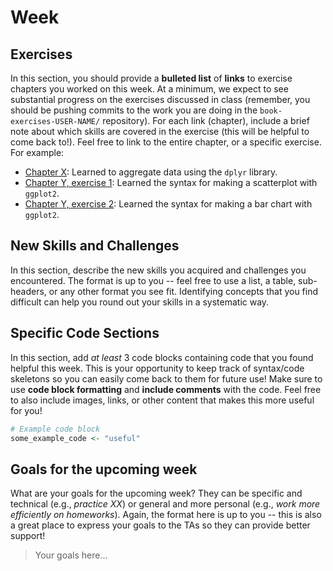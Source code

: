 # Week ##   

## Exercises
In this section, you should provide a **bulleted list** of **links** to exercise chapters you worked on this week. At a minimum, we expect to see substantial progress on the exercises discussed in class (remember, you should be pushing commits to the work you are doing in the `book-exercises-USER-NAME/` repository). For each link (chapter), include a brief note about which skills are covered in the exercise (this will be helpful to come back to!). Feel free to link to the entire chapter, or a specific exercise. For example:

- [Chapter X](): Learned to aggregate data using the `dplyr` library.
- [Chapter Y, exercise 1](): Learned the syntax for making a scatterplot with `ggplot2`. 
- [Chapter Y, exercise 2](): Learned the syntax for making a bar chart with `ggplot2`. 

## New Skills and Challenges
In this section, describe the new skills you acquired and challenges you encountered. The format is up to you -- feel free to use a list, a table, sub-headers, or any other format you see fit. Identifying concepts that you find difficult can help you round out your skills in a systematic way. 

## Specific Code Sections
In this section, add _at least_ 3 code blocks containing code that you found helpful this week. This is your opportunity to keep track of syntax/code skeletons so you can easily come back to them for future use! Make sure to use **code block formatting** and **include comments** with the code. Feel free to also include images, links, or other content that makes this more useful for you!

```r
# Example code block
some_example_code <- "useful"
```

## Goals for the upcoming week
What are your goals for the upcoming week? They can be specific and technical (e.g., _practice XX_) or general and more personal (e.g., _work more efficiently on homeworks_). Again, the format here is up to you -- this is also a great place to express your goals to the TAs so they can provide better support!

> Your goals here...